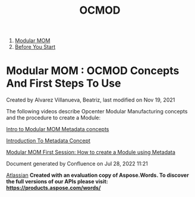 ﻿---
title: "OCMOD"
weight: 2
---

1. [Modular MOM](c:\users\anil.birajdar\desktop\temp\index.html)
1. [Before You Start](c:\users\anil.birajdar\desktop\temp\Before-You-Start_127740192.html)
# **Modular MOM : OCMOD Concepts And First Steps To Use** 
Created by Alvarez Villanueva, Beatriz, last modified on Nov 19, 2021 

The following videos describe Opcenter Modular Manufacturing concepts and the procedure to create a Module:

[Intro to Modular MOM Metadata concepts](https://splm.sharepoint.com/sites/ModularMOM-WalkingSkeleton/Shared%20Documents/General/Team%20Onboarding%20Learning%20Path/Metadata%20Concepts/2020-05-01%20Intro%20to%20Modular%20MOM%20Metadata%20Concepts%20\(1h%2040min\).mp4)

[Introduction To Metadata Concept](https://splm.sharepoint.com/sites/ModularMOM-WalkingSkeleton/Shared%20Documents/General/Team%20Onboarding%20Learning%20Path/Metadata%20Concepts/2020-03-24%20Introduction%20Metadata%20Concept%20\(57min\).mp4)

[Modular MOM First Session: How to create a Module using Metadata](https://splm.sharepoint.com/sites/ModularMOM-WalkingSkeleton/Shared%20Documents/General/Team%20Onboarding%20Learning%20Path/2021-01-13%20How%20to%20create%20a%20Module%20using%20Metadata%20\(3h%2050%20min\).mp4) 

Document generated by Confluence on Jul 28, 2022 11:21

[Atlassian](https://www.atlassian.com/)
**Created with an evaluation copy of Aspose.Words. To discover the full versions of our APIs please visit: https://products.aspose.com/words/**
